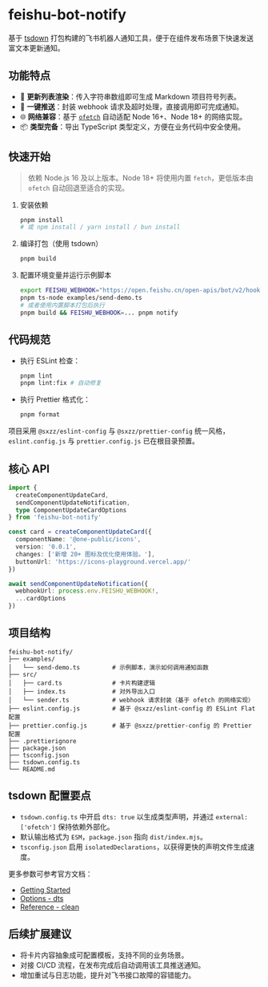 # feishu-bot-notify

基于 [tsdown](https://tsdown.dev/) 打包构建的飞书机器人通知工具，便于在组件发布场景下快速发送富文本更新通知。

## 功能特点

- 🧾 **更新列表渲染**：传入字符串数组即可生成 Markdown 项目符号列表。
- 🚀 **一键推送**：封装 webhook 请求及超时处理，直接调用即可完成通知。
- 🌐 **网络兼容**：基于 [`ofetch`](https://github.com/unjs/ofetch) 自动适配 Node 16+、Node 18+ 的网络实现。
- 📦 **类型完备**：导出 TypeScript 类型定义，方便在业务代码中安全使用。

## 快速开始

> 依赖 Node.js 16 及以上版本。Node 18+ 将使用内置 `fetch`，更低版本由 `ofetch` 自动回退至适合的实现。

1. 安装依赖

   ```bash
   pnpm install
   # 或 npm install / yarn install / bun install
   ```

2. 编译打包（使用 tsdown）

   ```bash
   pnpm build
   ```

3. 配置环境变量并运行示例脚本

   ```bash
   export FEISHU_WEBHOOK="https://open.feishu.cn/open-apis/bot/v2/hook/xxxx"
   pnpm ts-node examples/send-demo.ts
   # 或者使用内置脚本打包后执行
   pnpm build && FEISHU_WEBHOOK=... pnpm notify
   ```

## 代码规范

- 执行 ESLint 检查：

  ```bash
  pnpm lint
  pnpm lint:fix # 自动修复
  ```

- 执行 Prettier 格式化：

  ```bash
  pnpm format
  ```

项目采用 `@sxzz/eslint-config` 与 `@sxzz/prettier-config` 统一风格，`eslint.config.js` 与 `prettier.config.js` 已在根目录预置。

## 核心 API

```ts
import {
  createComponentUpdateCard,
  sendComponentUpdateNotification,
  type ComponentUpdateCardOptions
} from 'feishu-bot-notify'

const card = createComponentUpdateCard({
  componentName: '@one-public/icons',
  version: '0.0.1',
  changes: ['新增 20+ 图标及优化使用体验。'],
  buttonUrl: 'https://icons-playground.vercel.app/'
})

await sendComponentUpdateNotification({
  webhookUrl: process.env.FEISHU_WEBHOOK!,
  ...cardOptions
})
```

## 项目结构

```
feishu-bot-notify/
├── examples/
│   └── send-demo.ts         # 示例脚本，演示如何调用通知函数
├── src/
│   ├── card.ts              # 卡片构建逻辑
│   ├── index.ts             # 对外导出入口
│   └── sender.ts            # webhook 请求封装（基于 ofetch 的网络实现）
├── eslint.config.js         # 基于 @sxzz/eslint-config 的 ESLint Flat 配置
├── prettier.config.js       # 基于 @sxzz/prettier-config 的 Prettier 配置
├── .prettierignore
├── package.json
├── tsconfig.json
├── tsdown.config.ts
└── README.md
```

## tsdown 配置要点

- `tsdown.config.ts` 中开启 `dts: true` 以生成类型声明，并通过 `external: ['ofetch']` 保持依赖外部化。
- 默认输出格式为 `ESM`，`package.json` 指向 `dist/index.mjs`。
- `tsconfig.json` 启用 `isolatedDeclarations`，以获得更快的声明文件生成速度。

更多参数可参考官方文档：

- [Getting Started](https://github.com/rolldown/tsdown/blob/main/docs/guide/getting-started.md)
- [Options - dts](https://github.com/rolldown/tsdown/blob/main/docs/options/dts.md)
- [Reference - clean](https://github.com/rolldown/tsdown/blob/main/docs/reference/config-options.md)

## 后续扩展建议

- 将卡片内容抽象成可配置模板，支持不同的业务场景。
- 对接 CI/CD 流程，在发布完成后自动调用该工具推送通知。
- 增加重试与日志功能，提升对飞书接口故障的容错能力。
